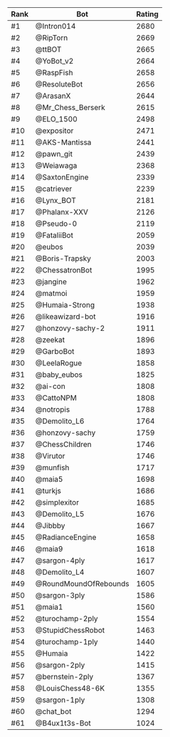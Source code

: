 Rank|Bot|Rating
---|---|---
#1|@Intron014|2680
#2|@RipTorn|2669
#3|@ttBOT|2665
#4|@YoBot_v2|2664
#5|@RaspFish|2658
#6|@ResoluteBot|2656
#7|@ArasanX|2644
#8|@Mr_Chess_Berserk|2615
#9|@ELO_1500|2498
#10|@expositor|2471
#11|@AKS-Mantissa|2441
#12|@pawn_git|2439
#13|@Weiawaga|2368
#14|@SaxtonEngine|2339
#15|@catriever|2239
#16|@Lynx_BOT|2181
#17|@Phalanx-XXV|2126
#18|@Pseudo-0|2119
#19|@FataliiBot|2059
#20|@eubos|2039
#21|@Boris-Trapsky|2003
#22|@ChessatronBot|1995
#23|@jangine|1962
#24|@matmoi|1959
#25|@Humaia-Strong|1938
#26|@likeawizard-bot|1916
#27|@honzovy-sachy-2|1911
#28|@zeekat|1896
#29|@GarboBot|1893
#30|@LeelaRogue|1858
#31|@baby_eubos|1825
#32|@ai-con|1808
#33|@CattoNPM|1808
#34|@notropis|1788
#35|@Demolito_L6|1764
#36|@honzovy-sachy|1759
#37|@ChessChildren|1746
#38|@Virutor|1746
#39|@munfish|1717
#40|@maia5|1698
#41|@turkjs|1686
#42|@simplexitor|1685
#43|@Demolito_L5|1676
#44|@Jibbby|1667
#45|@RadianceEngine|1658
#46|@maia9|1618
#47|@sargon-4ply|1617
#48|@Demolito_L4|1607
#49|@RoundMoundOfRebounds|1605
#50|@sargon-3ply|1586
#51|@maia1|1560
#52|@turochamp-2ply|1554
#53|@StupidChessRobot|1463
#54|@turochamp-1ply|1440
#55|@Humaia|1422
#56|@sargon-2ply|1415
#57|@bernstein-2ply|1367
#58|@LouisChess48-6K|1355
#59|@sargon-1ply|1308
#60|@chat_bot|1294
#61|@B4ux1t3s-Bot|1024

